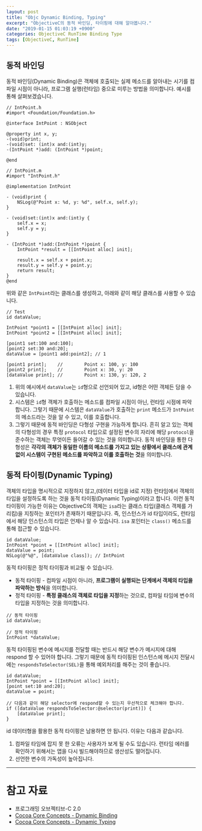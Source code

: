 ```yaml
---
layout: post
title: "Objc Dynamic Binding, Typing"
excerpt: "ObjectiveC의 동적 바인딩, 타이핑에 대해 알아봅니다."
date: "2019-01-15 01:03:19 +0900"
categories: ObjectiveC RunTime Binding Type
tags: [ObjectiveC, RunTime]
---
```


## 동적 바인딩

동적 바인딩(Dynamic Binding)은 객체에 호출되는 실제 메소드를 알아내는 시기를 컴파일 시점이 아니라, 프로그램 실행(런타임) 중으로 미루는 방법을 의미합니다. 예시를 통해 살펴보겠습니다.

```objective_c
// IntPoint.h
#import <Foundation/Foundation.h>

@interface IntPoint : NSObject

@property int x, y;
-(void)print;
-(void)set: (int)x and:(int)y;
-(IntPoint *)add: (IntPoint *)point;

@end

// IntPoint.m
#import "IntPoint.h"

@implementation IntPoint

- (void)print {
    NSLog(@"Point x: %d, y: %d", self.x, self.y);
}

- (void)set:(int)x and:(int)y {
    self.x = x;
    self.y = y;
}

- (IntPoint *)add:(IntPoint *)point {
    IntPoint *result = [[IntPoint alloc] init];

    result.x = self.x + point.x;
    result.y = self.y + point.y;
    return result;
}
@end
```

위와 같은 `IntPoint`라는 클래스를 생성하고, 아래와 같이 해당 클래스를 사용할 수 있습니다.

```objective_c
// Test
id dataValue;

IntPoint *point1 = [[IntPoint alloc] init];
IntPoint *point2 = [[IntPoint alloc] init];

[point1 set:100 and:100];
[point2 set:30 and:20];
dataValue = [point1 add:point2]; // 1

[point1 print];    //        Point x: 100, y: 100
[point2 print];    //        Point x: 30, y: 20
[dataValue print]; //        Point x: 130, y: 120, 2
```

1. 위의 예시에서 `dataValue`는 `id`형으로 선언되어 있고, id형은 어떤 객체든 담을 수 있습니다.
1. 시스템은 `id`형 객체가 호출하는 메소드를 컴파일 시점이 아닌, 런타임 시점에 파악합니다.  그렇기 때문에 시스템은 `dataValue`가 호출하는 `print` 메소드가 `IntPoint`의 메소드라는 것을 알 수 있고, 이를 호출합니다.
1. 그렇기 때문에 동적 바인딩은 다형성 구현을 가능하게 합니다. 흔히 알고 있는 객체의 다형성의 경우 특정 `protocol` 타입으로 설정된 변수의 자리에 해당 `protocol`을 준수하는 객체는 무엇이든 들어갈 수 있는 것을 의미합니다. 동적 바인딩을 통한 다형성은 **각각의 객체가 동일한 이름의 메소드를 가지고 있는 상황에서 클래스에 관계 없이 시스템이 구현된 메소드를 파악하고 이를 호출하는 것**을 의미합니다.

## 동적 타이핑(Dynamic Typing)

객체의 타입을 명시적으로 지정하지 않고,(데이터 타입을 id로 지정) 런타임에서 객체의 타입을 설정하도록 하는 것을 동적 타이핑(Dynamic Typing)이라고 합니다. 이런 동적 타이핑이 가능한 이유는 ObjectiveC의 객체는 `isa`라는 클래스 타입(클래스 객체를 가리킴)을 지칭하는 포인터가 존재하기 때문입니다. 즉, 인스턴스가 id 타입이라도, 런타임에서 해당 인스턴스의 타입은 언제나 알 수 있습니다. `isa` 포인터는 `class()` 메소드를 통해 접근할 수 있습니다.

```objective_c
id dataValue;
IntPoint *point = [[IntPoint alloc] init];
dataValue = point;
NSLog(@"%@", [dataValue class]); // IntPoint
```

동적 타이핑은 정적 타이핑과 비교될 수 있습니다.

* 동적 타이핑 - 컴파일 시점이 아니라, **프로그램이 실행되는 단계에서 객체의 타입을 파악하는 방식**을 의미합니다.
* 정적 타이핑 - **특정 클래스의 객체로 타입을 지정**하는 것으로, 컴파일 타임에 변수의 타입을 지정하는 것을 의미합니다.

```objective_c
// 동적 타이핑
id dataValue;

// 정적 타이핑
IntPoint *dataValue;
```

동적 타이핑된 변수에 메시지를 전달할 때는 반드시 해당 변수가 메시지에 대해 respond 할 수 있어야 합니다. 그렇기 때문에 동적 타이핑된 인스턴스에 메시지 전달시에는 `respondsToSelector(SEL)`을 통해 예외처리를 해주는 것이 좋습니다.

```objective_c
id dataValue;
IntPoint *point = [[IntPoint alloc] init];
[point set:10 and:20];
dataValue = point;

// 다음과 같이 해당 selector에 respond할 수 있는지 우선적으로 체크해야 합니다.
if ([dataValue respondsToSelector:@selector(print)]) {
    [dataValue print];
}
```

id 데이터형을 활용한 동적 타이핑은 남용하면 안 됩니다. 이유는 다음과 같습니다.

1. 컴파일 타임에 잡지 못 한 오류는 사용자가 보게 될 수도 있습니다. 런타임 에러를 확인하기 위해서는 앱을 다시 빌드해야하므로 생산성도 떨어집니다.
2. 선언한 변수의 가독성이 높아집니다.

---

# 참고 자료

* 프로그래밍 오브젝티브-C 2.0
* [Cocoa Core Concepts - Dynamic Binding](https://developer.apple.com/library/archive/documentation/General/Conceptual/DevPedia-CocoaCore/DynamicBinding.html#//apple_ref/doc/uid/TP40008195-CH15-SW1)
* [Cocoa Core Concepts - Dynamic Typing](https://developer.apple.com/library/archive/documentation/General/Conceptual/DevPedia-CocoaCore/DynamicTyping.html#//apple_ref/doc/uid/TP40008195-CH62-SW1)
